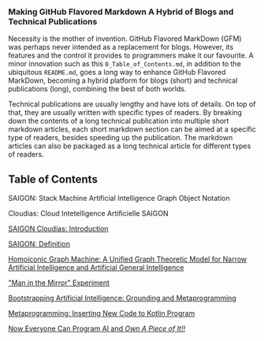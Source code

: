 ### Making GitHub Flavored Markdown A Hybrid of Blogs and Technical Publications

Necessity is the mother of invention. GitHub Flavored MarkDown (GFM) was perhaps never intended as a replacement for blogs. However, its features and the control it provides to programmers make it our favourite. A minor innovation such as this `0_Table_of_Contents.md`, in addition to the ubiquitous `README.md`, goes a long way to enhance GitHub Flavored MarkDown, becoming a hybrid platform for blogs (short) and technical publications (long), combining the best of both worlds.

Technical publications are usually lengthy and have lots of details. On top of that, they are usually written with specific types of readers. By breaking down the contents of a long technical publication into multiple short markdown articles, each short markdown section can be aimed at a specific type of readers, besides speeding up the publication. The markdown articles can also be packaged as a long technical article for different types of readers.


## Table of Contents

SAIGON: Stack Machine Artificial Intelligence Graph Object Notation

Cloudias: Cloud Intetelligence Artificielle SAIGON

[ SAIGON Cloudias: Introduction ](https://github.com/udexon/SAIGON/blob/master/README.md)

[ SAIGON: Definition ](https://github.com/udexon/SAIGON/blob/master/SAIGON_def.md)

[ Homoiconic Graph Machine: A Unified Graph Theoretic Model for Narrow Artificial Intelligence and Artificial General Intelligence ](https://github.com/udexon/SAIGON/blob/master/Homoiconic_Graph_Machine.md)

[ "Man in the Mirror" Experiment ](https://github.com/udexon/SAIGON/blob/master/Man_in_the_Mirror.md)

[ Bootstrapping Artificial Intelligence: Grounding and Metaprogramming ](https://github.com/udexon/SAIGON/blob/master/SAIGON_Kotlin.md)

[ Metaprogramming: Inserting New Code to Kotlin Program ](https://github.com/udexon/SAIGON/blob/master/S_insert.md)

[ Now Everyone Can Program AI and *Own A Piece of It!!* ](https://github.com/udexon/SAIGON/blob/master/Now_Everyone_Can_AI.md)


